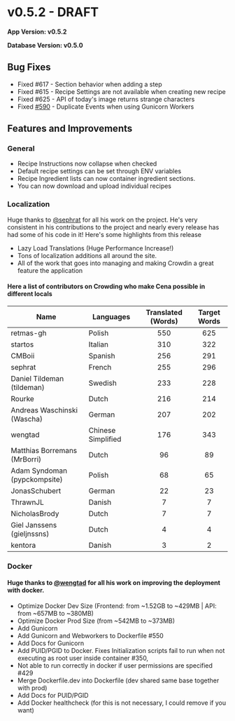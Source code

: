 # v0.5.2 - DRAFT

**App Version: v0.5.2**

**Database Version: v0.5.0**

## Bug Fixes

- Fixed #617 - Section behavior when adding a step
- Fixed #615 - Recipe Settings are not available when creating new recipe
- Fixed #625 - API of today's image returns strange characters
- Fixed [#590](https://github.com/hay-kot/cena/issues/590) - Duplicate Events when using Gunicorn Workers

## Features and Improvements

### General

- Recipe Instructions now collapse when checked
- Default recipe settings can be set through ENV variables
- Recipe Ingredient lists can now container ingredient sections.
- You can now download and upload individual recipes

### Localization

Huge thanks to [@sephrat](https://github.com/sephrat) for all his work on the project. He's very consistent in his contributions to the project and nearly every release has had some of his code in it! Here's some highlights from this release

- Lazy Load Translations (Huge Performance Increase!)
- Tons of localization additions all around the site.
- All of the work that goes into managing and making Crowdin a great feature the application

#### Here a list of contributors on Crowding who make Cena possible in different locals

| Name                         | Languages          | Translated (Words) | Target Words |
| ---------------------------- | ------------------ | :----------------: | :----------: |
| retmas-gh                    | Polish             |        550         |     625      |
| startos                      | Italian            |        310         |     322      |
| CMBoii                       | Spanish            |        256         |     291      |
| sephrat                      | French             |        255         |     296      |
| Daniel Tildeman (tildeman)   | Swedish            |        233         |     228      |
| Rourke                       | Dutch              |        216         |     214      |
| Andreas Waschinski (Wascha)  | German             |        207         |     202      |
| wengtad                      | Chinese Simplified |        176         |     343      |
| Matthias Borremans (MrBorri) | Dutch              |         96         |      89      |
| Adam Syndoman (pypckompsite) | Polish             |         68         |      65      |
| JonasSchubert                | German             |         22         |      23      |
| ThrawnJL                     | Danish             |         7          |      7       |
| NicholasBrody                | Dutch              |         7          |      7       |
| Giel Janssens (gieljnssns)   | Dutch              |         4          |      4       |
| kentora                      | Danish             |         3          |      2       |

### Docker

#### Huge thanks to [@wengtad](https://github.com/wengtad) for all his work on improving the deployment with docker.

- Optimize Docker Dev Size (Frontend: from ~1.52GB to ~429MB | API: from ~657MB to ~380MB)
- Optimize Docker Prod Size (from ~542MB to ~373MB)
- Add Gunicorn
- Add Gunicorn and Webworkers to Dockerfile #550
- Add Docs for Gunicorn
- Add PUID/PGID to Docker. Fixes Initialization scripts fail to run when not executing as root user inside container #350,
- Not able to run correctly in docker if user permissions are specified #429
- Merge Dockerfile.dev into Dockerfile (dev shared same base together with prod)
- Add Docs for PUID/PGID
- Add Docker healthcheck (for this is not necessary, I could remove if you want)
